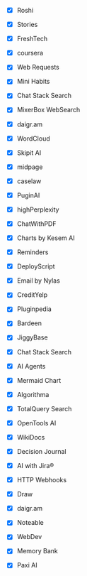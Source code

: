 - [x] Roshi
- [x] Stories
- [x] FreshTech
- [x] coursera
- [x] Web Requests
- [x] Mini Habits
- [x] Chat Stack Search

- [x] MixerBox WebSearch
- [x] daigr.am
- [x] WordCloud
- [x] Skipit AI
- [x] midpage 
- [x] caselaw
- [x] PuginAI
- [x] highPerplexity
- [x] ChatWithPDF
- [x] Charts by Kesem AI
- [x] Reminders
- [x] DeployScript
- [x] Email by Nylas
- [x] CreditYelp
- [x] Pluginpedia
- [x] Bardeen
- [x] JiggyBase
- [x] Chat Stack Search
- [x] AI Agents
- [x] Mermaid Chart
- [x] Algorithma
- [x] TotalQuery Search
- [x] OpenTools AI
- [x] WikiDocs
- [x] Decision Journal
- [x] AI with Jira®
- [x] HTTP Webhooks
- [x] Draw
- [x] daigr.am
- [x] Noteable
- [x] WebDev  
- [x] Memory Bank
- [x] Paxi AI